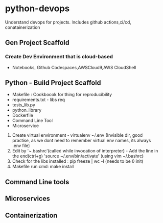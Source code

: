 # python-devops
Understand devops for projects. Includes github actions,ci/cd, conatainerization
## Gen Project Scaffold
### Create Dev Environment that is cloud-based
  -  Notebooks, Github Codespaces,AWSCloud9,AWS CloudShell
## Python - Build Project Scaffold
  - Makefile : Cookboook for thing for reproducibility
  - requirements.txt - libs req
  - tests_lib.py
  - python_library
  - Dockerfile
  - Command Line Tool
  - Microservice

1. Create virtual environment - virtualenv ~/.env (Invisible dir, good practise, as we dont need to remember virtual env names, its always .env file)
2. Edit by '~.bashrc'(called while invocation of interpreter) - Add the line in the end(ctrl+g) 'source ~/.env/bin/activate'
(using vim ~/.bashrc)
3. Check for the libs installed : pip freeze | wc -l (needs to be 0 init)
4. Makefile run cmd: make install
## Command Line tools
## Microservices
## Containerization
